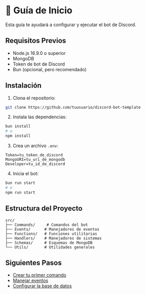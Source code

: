 # 🚀 Guía de Inicio

Esta guía te ayudará a configurar y ejecutar el bot de Discord.

## Requisitos Previos

- Node.js 16.9.0 o superior
- MongoDB
- Token de bot de Discord
- Bun (opcional, pero recomendado)

## Instalación

1. Clona el repositorio:
```bash
git clone https://github.com/tuusuario/discord-bot-template
```

2. Instala las dependencias:
```bash
bun install
# o
npm install
```

3. Crea un archivo `.env`:
```env
Token=tu_token_de_discord
MongoURI=tu_uri_de_mongodb
Developer=tu_id_de_discord
```

4. Inicia el bot:
```bash
bun run start
# o
npm run start
```

## Estructura del Proyecto

```
src/
├── Commands/     # Comandos del bot
├── Events/      # Manejadores de eventos
├── Functions/   # Funciones utilitarias
├── Handlers/    # Manejadores de sistemas
├── Schemas/     # Esquemas de MongoDB
└── Utils/       # Utilidades generales
```

## Siguientes Pasos

- [Crear tu primer comando](COMMANDS.md)
- [Manejar eventos](EVENTS.md)
- [Configurar la base de datos](DATABASE.md)